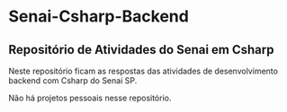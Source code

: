 # Senai-Csharp-Backend
<h2>Repositório de Atividades do Senai em Csharp</h2>

Neste repositório ficam as respostas das atividades de desenvolvimento backend com Csharp do Senai SP.

Não há projetos pessoais nesse repositório.


